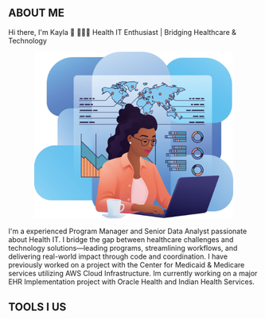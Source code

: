 ## ABOUT ME
Hi there, I'm Kayla 👋 👩🏿‍💻 Health IT Enthusiast | Bridging Healthcare & Technology 
<p align="center">
  <img src="Shutterstock_2603055635-2.png" width="400" />
</p>
I'm a experienced Program Manager and Senior Data Analyst passionate about Health IT. I bridge the gap between healthcare challenges and technology solutions—leading programs, streamlining workflows, and delivering real-world impact through code and coordination. I have previously worked on a project with the Center for Medicaid & Medicare services utilizing AWS Cloud Infrastructure. Im currently working on a major EHR Implementation project with Oracle Health and Indian Health Services.

## TOOLS I US


<!--





-->
